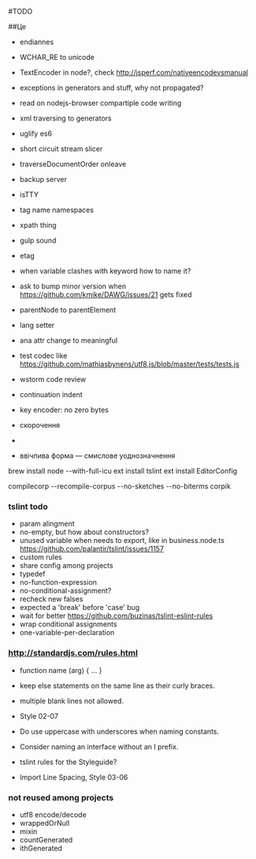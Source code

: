 
#TODO


##Це
- endiannes
- WCHAR_RE to unicode
- TextEncoder in node?, check http://jsperf.com/nativeencodevsmanual
- exceptions in generators and stuff, why not propagated?
- read on nodejs-browser compartiple code writing
- xml traversing to generators
- uglify es6
- short circuit stream slicer
- traverseDocumentOrder onleave
- backup server
- isTTY
- tag name namespaces
- xpath thing
- gulp sound
- etag
- when variable clashes with keyword how to name it?
- ask to bump minor version when https://github.com/kmike/DAWG/issues/21 gets fixed
- parentNode to parentElement
- lang setter
- ana attr change to meaningful
- test codec like https://github.com/mathiasbynens/utf8.js/blob/master/tests/tests.js
- wstorm code review
- continuation indent
- key encoder: no zero bytes


- скорочення
- <supplied>
- ввічлива форма — смислове уоднозначнення


brew install node --with-full-icu
ext install tslint
ext install EditorConfig

compilecorp --recompile-corpus --no-sketches --no-biterms corpik

### tslint todo
- param alingment
- no-empty, but how about constructors?
- unused variable when needs to export, like in business.node.ts https://github.com/palantir/tslint/issues/1157
- custom rules
- share config among projects
- typedef
- no-function-expression
- no-conditional-assignment?
- recheck new falses
- expected a 'break' before 'case' bug
- wait for better https://github.com/buzinas/tslint-eslint-rules
- wrap conditional assignments
- one-variable-per-declaration

### http://standardjs.com/rules.html
- function name (arg) { ... }
- keep else statements on the same line as their curly braces.
- multiple blank lines not allowed.


- Style 02-07
- Do use uppercase with underscores when naming constants.
- Consider naming an interface without an I prefix.
- tslint rules for the Styleguide?
- Import Line Spacing, Style 03-06

### not reused among projects
- utf8 encode/decode
- wrappedOrNull
- mixin
- countGenerated
- ithGenerated
